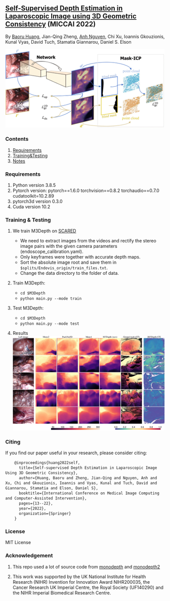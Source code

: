 ## [Self-Supervised Depth Estimation in Laparoscopic Image using 3D Geometric Consistency](https://arxiv.org/abs/2208.08407) (MICCAI 2022)
By [Baoru Huang](https://baoru.netlify.app/), Jian-Qing Zheng, [Anh Nguyen](https://www.csc.liv.ac.uk/~anguyen), Chi Xu, Ioannis Gkouzionis, Kunal Vyas, David Tuch, Stamatia Giannarou, Daniel S. Elson

![image](https://github.com/br0202/M3Depth/blob/master/vis/frameworks.png "m3depth")

### Contents
1. [Requirements](#requirements)
2. [Training&Testing](#training)
3. [Notes](#notes)


### Requirements

1. Python version 3.8.5
2. Pytorch version: pytorch==1.6.0 torchvision==0.8.2 torchaudio==0.7.0 cudatoolkit=10.2.89
3. pytorch3d version 0.3.0
2. Cuda version 10.2

	
### Training & Testing

1. We train M3Depth on [SCARED](https://endovissub2019-scared.grand-challenge.org/)
	- We need to extract images from the videos and rectify the stereo image pairs with the given camera parameters (endoscope_calibration.yaml). 
	- Only keyframes were together with accurate depth maps. 
	- Sort the absolute image root and save them in `$splits/Endovis_origin/train_files.txt`.
	- Change the data directory to the folder of data.

2. Train M3Depth:
	- `cd $M3Depth`
	- `python main.py --mode train`
	
3. Test M3Depth:
    - `cd $M3Depth`
    - `python main.py --mode test`

4. Results
![image](https://github.com/br0202/M3Depth/blob/master/vis/quan_results.png "results")


### Citing 

If you find our paper useful in your research, please consider citing:

        @inproceedings{huang2022self,
          title={Self-supervised Depth Estimation in Laparoscopic Image Using 3D Geometric Consistency},
          author={Huang, Baoru and Zheng, Jian-Qing and Nguyen, Anh and Xu, Chi and Gkouzionis, Ioannis and Vyas, Kunal and Tuch, David and Giannarou, Stamatia and Elson, Daniel S},
          booktitle={International Conference on Medical Image Computing and Computer-Assisted Intervention},
          pages={13--22},
          year={2022},
          organization={Springer}
        }


### License
MIT License

### Acknowledgement
1. This repo used a lot of source code from [monodepth](https://github.com/mrharicot/monodepth) and [monodepth2](https://github.com/nianticlabs/monodepth2)

2. This work was supported by the UK National Institute for Health Research (NIHR) Invention for Innovation Award NIHR200035, the Cancer Research UK Imperial Centre, the Royal Society (UF140290) and the NIHR Imperial Biomedical Research Centre.
